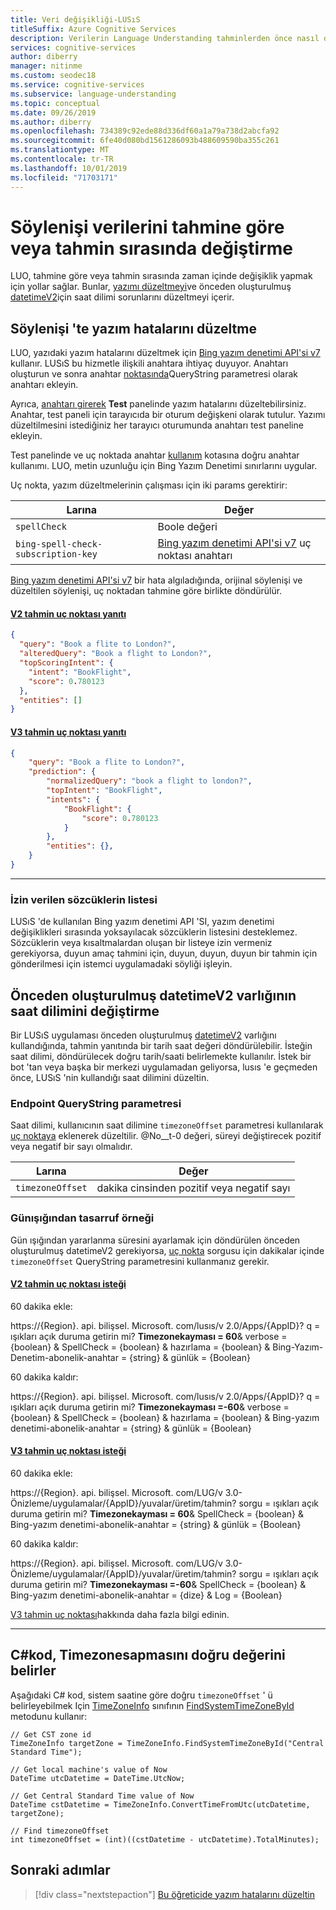 ```yaml
---
title: Veri değişikliği-LUSıS
titleSuffix: Azure Cognitive Services
description: Verilerin Language Understanding tahminlerden önce nasıl değiştirilebileceğinizi öğrenin (LUSıS)
services: cognitive-services
author: diberry
manager: nitinme
ms.custom: seodec18
ms.service: cognitive-services
ms.subservice: language-understanding
ms.topic: conceptual
ms.date: 09/26/2019
ms.author: diberry
ms.openlocfilehash: 734389c92ede88d336df60a1a79a738d2abcfa92
ms.sourcegitcommit: 6fe40d080bd1561286093b488609590ba355c261
ms.translationtype: MT
ms.contentlocale: tr-TR
ms.lasthandoff: 10/01/2019
ms.locfileid: "71703171"
---
```

# <a name="alter-utterance-data-before-or-during-prediction"></a>Söylenişi verilerini tahmine göre veya tahmin sırasında değiştirme
LUO, tahmine göre veya tahmin sırasında zaman içinde değişiklik yapmak için yollar sağlar. Bunlar, [yazımı düzeltmeyi](luis-tutorial-bing-spellcheck.md)ve önceden oluşturulmuş [datetimeV2](luis-reference-prebuilt-datetimev2.md)için saat dilimi sorunlarını düzeltmeyi içerir. 

## <a name="correct-spelling-errors-in-utterance"></a>Söylenişi 'te yazım hatalarını düzeltme
LUO, yazıdaki yazım hatalarını düzeltmek için [Bing yazım denetimi API'si v7](../Bing-Spell-Check/overview.md) kullanır. LUSıS bu hizmetle ilişkili anahtara ihtiyaç duyuyor. Anahtarı oluşturun ve sonra anahtar [noktasında](https://go.microsoft.com/fwlink/?linkid=2092356)QueryString parametresi olarak anahtarı ekleyin. 

Ayrıca, [anahtarı girerek](luis-interactive-test.md#view-bing-spell-check-corrections-in-test-panel) **Test** panelinde yazım hatalarını düzeltebilirsiniz. Anahtar, test paneli için tarayıcıda bir oturum değişkeni olarak tutulur. Yazımı düzeltilmesini istediğiniz her tarayıcı oturumunda anahtarı test paneline ekleyin. 

Test panelinde ve uç noktada anahtar [kullanım](https://azure.microsoft.com/pricing/details/cognitive-services/spellcheck-api/) kotasına doğru anahtar kullanımı. LUO, metin uzunluğu için Bing Yazım Denetimi sınırlarını uygular. 

Uç nokta, yazım düzeltmelerinin çalışması için iki params gerektirir:

|Larına|Değer|
|--|--|
|`spellCheck`|Boole değeri|
|`bing-spell-check-subscription-key`|[Bing yazım denetimi API'si v7](https://azure.microsoft.com/services/cognitive-services/spell-check/) uç noktası anahtarı|

[Bing yazım denetimi API'si v7](https://azure.microsoft.com/services/cognitive-services/spell-check/) bir hata algıladığında, orijinal söylenişi ve düzeltilen söylenişi, uç noktadan tahmine göre birlikte döndürülür.

#### <a name="v2-prediction-endpoint-responsetabv2"></a>[V2 tahmin uç noktası yanıtı](#tab/V2)

```JSON
{
  "query": "Book a flite to London?",
  "alteredQuery": "Book a flight to London?",
  "topScoringIntent": {
    "intent": "BookFlight",
    "score": 0.780123
  },
  "entities": []
}
```

#### <a name="v3-prediction-endpoint-responsetabv3"></a>[V3 tahmin uç noktası yanıtı](#tab/V3)
 
```JSON
{
    "query": "Book a flite to London?",
    "prediction": {
        "normalizedQuery": "book a flight to london?",
        "topIntent": "BookFlight",
        "intents": {
            "BookFlight": {
                "score": 0.780123
            }
        },
        "entities": {},
    }
}
```

* * * 

### <a name="list-of-allowed-words"></a>İzin verilen sözcüklerin listesi
LUSıS 'de kullanılan Bing yazım denetimi API 'SI, yazım denetimi değişiklikleri sırasında yoksayılacak sözcüklerin listesini desteklemez. Sözcüklerin veya kısaltmalardan oluşan bir listeye izin vermeniz gerekiyorsa, duyun amaç tahmini için, duyun, duyun, duyun bir tahmin için gönderilmesi için istemci uygulamadaki söyliği işleyin.

## <a name="change-time-zone-of-prebuilt-datetimev2-entity"></a>Önceden oluşturulmuş datetimeV2 varlığının saat dilimini değiştirme
Bir LUSıS uygulaması önceden oluşturulmuş [datetimeV2](luis-reference-prebuilt-datetimev2.md) varlığını kullandığında, tahmin yanıtında bir tarih saat değeri döndürülebilir. İsteğin saat dilimi, döndürülecek doğru tarih/saati belirlemekte kullanılır. İstek bir bot 'tan veya başka bir merkezi uygulamadan geliyorsa, lusıs 'e geçmeden önce, LUSıS 'nin kullandığı saat dilimini düzeltin. 

### <a name="endpoint-querystring-parameter"></a>Endpoint QueryString parametresi
Saat dilimi, kullanıcının saat dilimine `timezoneOffset` parametresi kullanılarak [uç noktaya](https://go.microsoft.com/fwlink/?linkid=2092356) eklenerek düzeltilir. @No__t-0 değeri, süreyi değiştirecek pozitif veya negatif bir sayı olmalıdır.  

|Larına|Değer|
|--|--|
|`timezoneOffset`|dakika cinsinden pozitif veya negatif sayı|

### <a name="daylight-savings-example"></a>Günışığından tasarruf örneği
Gün ışığından yararlanma süresini ayarlamak için döndürülen önceden oluşturulmuş datetimeV2 gerekiyorsa, [uç nokta](https://go.microsoft.com/fwlink/?linkid=2092356) sorgusu için dakikalar içinde `timezoneOffset` QueryString parametresini kullanmanız gerekir.

#### <a name="v2-prediction-endpoint-requesttabv2"></a>[V2 tahmin uç noktası isteği](#tab/V2)

60 dakika ekle: 

https://{Region}. api. bilişsel. Microsoft. com/lusıs/v 2.0/Apps/{AppID}? q = ışıkları açık duruma getirin mi? **Timezonekayması = 60**& verbose = {boolean} & SpellCheck = {boolean} & hazırlama = {boolean} & Bing-Yazım-Denetim-abonelik-anahtar = {string} & günlük = {Boolean}

60 dakika kaldır: 

https://{Region}. api. bilişsel. Microsoft. com/lusıs/v 2.0/Apps/{AppID}? q = ışıkları açık duruma getirin mi? **Timezonekayması =-60**& verbose = {boolean} & SpellCheck = {boolean} & hazırlama = {boolean} & Bing-yazım denetimi-abonelik-anahtar = {string} & günlük = {Boolean}

#### <a name="v3-prediction-endpoint-requesttabv3"></a>[V3 tahmin uç noktası isteği](#tab/V3)

60 dakika ekle:

https://{Region}. api. bilişsel. Microsoft. com/LUG/v 3.0-Önizleme/uygulamalar/{AppID}/yuvalar/üretim/tahmin? sorgu = ışıkları açık duruma getirin mi? **Timezonekayması = 60**& SpellCheck = {boolean} & Bing-yazım denetimi-abonelik-anahtar = {string} & günlük = {Boolean}

60 dakika kaldır: 

https://{Region}. api. bilişsel. Microsoft. com/LUG/v 3.0-Önizleme/uygulamalar/{AppID}/yuvalar/üretim/tahmin? sorgu = ışıkları açık duruma getirin mi? **Timezonekayması =-60**& SpellCheck = {boolean} & Bing-yazım denetimi-abonelik-anahtar = {dize} & Log = {Boolean}

[V3 tahmin uç noktası](luis-migration-api-v3.md)hakkında daha fazla bilgi edinin.

* * * 

## <a name="c-code-determines-correct-value-of-timezoneoffset"></a>C#kod, Timezonesapmasını doğru değerini belirler
Aşağıdaki C# kod, sistem saatine göre doğru `timezoneOffset` ' ü belirleyebilmek Için [TimeZoneInfo](https://docs.microsoft.com/dotnet/api/system.timezoneinfo) sınıfının [FindSystemTimeZoneById](https://docs.microsoft.com/dotnet/api/system.timezoneinfo.findsystemtimezonebyid#examples) metodunu kullanır:

```CSharp
// Get CST zone id
TimeZoneInfo targetZone = TimeZoneInfo.FindSystemTimeZoneById("Central Standard Time");

// Get local machine's value of Now
DateTime utcDatetime = DateTime.UtcNow;

// Get Central Standard Time value of Now
DateTime cstDatetime = TimeZoneInfo.ConvertTimeFromUtc(utcDatetime, targetZone);

// Find timezoneOffset
int timezoneOffset = (int)((cstDatetime - utcDatetime).TotalMinutes);
```

## <a name="next-steps"></a>Sonraki adımlar

> [!div class="nextstepaction"]
> [Bu öğreticide yazım hatalarını düzeltin](luis-tutorial-bing-spellcheck.md)
